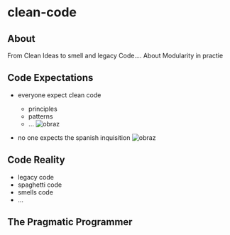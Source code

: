 # clean-code

## About

From Clean Ideas to smell and legacy Code.... About Modularity in practie

## Code Expectations

+ everyone expect clean code
  + principles
  + patterns
  + ...
![obraz](https://github.com/tom-sapletta-com/clean-code/assets/5669657/96c736d2-a189-4894-9a1a-cfdf79232bfd)

  
+ no one expects the spanish inquisition
![obraz](https://github.com/tom-sapletta-com/clean-code/assets/5669657/a821aa30-4f5a-4a9e-b0ff-b10ec911f670)


## Code Reality

+ legacy code
+ spaghetti code
+ smells code
+ ...


## The Pragmatic Programmer
